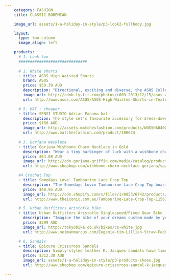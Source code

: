 ```yaml
---
    category: FASHION
    title: CLASSIC BOHEMIAN

    image_url: assets/1-a-holiday-in-style/p3-look2-fullbody.jpg

    layout:
      type: two-column
      image_align: left

    products:
      # 1. Look two
      ##############################
  
      # 1. White shorts
      - title: ASOS High Waisted Shorts
        brand: ASOS
        price: $59.39 AUD
        description: "Directional, exciting and diverse, the ASOS Collection makes and breaks the fashion rules. These shorts are made from a textured poly fabric with high-rise waist. Ovoid Texture." 
        image_url: http://cdnb.lystit.com/photos/c003-2013/12/15/asos-white-high-waisted-shorts-in-texture-product-1-16196910-2-548666589-normal_large_flex.jpeg 
        url: http://www.asos.com/ASOS/ASOS-High-Waisted-Shorts-in-Texture/Prod/pgeproduct.aspx?iid=3520122

      # 5. HAT : cheaper
      - title: SENSI STUDIO Adrian Panama hat
        description: The style set's favourite accessory for dress-down days, Sensi Studio’s Adrian panama hat epitomises laid-back luxe. Whether you’re relaxing by the beach or roaming city streets, a jersey maxi dress and metallic sandals are the chicest way to wear it.
        price: $168 AUD 
        image_url: http://assets.matchesfashion.com/products/WOS5HA840003BGB_1_medium.jpg
        url: http://www.matchesfashion.com/product/180624 
          
      # 3. Gorjana Necklace
      - title: Gorjana Wishbone Charm Necklace in Gold
        description: "Wear a tiny harbinger of luck with a wishbone charm necklace. Ring clasp. Gold plate. Made in the USA"
        price: $64.08 AUD
        image_url: http://cdn.gorjana-griffin.com/media/catalog/product/cache/1/image/390x/9df78eab33525d08d6e5fb8d27136e95/1/2/124-109-g_3.jpg
        url: http://www.shopbop.com/wishbone-charm-necklace-gorjana/vp/v=1/845524441946482.htm

      #4 Crochet Top
      - title: Somedays Love' Tambourine Lace Crop Top
        description: "The Somedays Lovin Tambourine Lace Crop Top boasts a halter-neck design with tie-up straps, and has fully lined, triangle cups. The top features a 100% cotton, crocheted lace main, and a fitted band under the bust that wraps around the back and fastens with twin buttons. The Somedays Lovin Tambourine Lace Crop Top has a cropped length and a raw, zig-zag hemline."
        price: $49.95 AUD 
        image_url: http://cdn.shopify.com/s/files/1/0053/6742/products/MHQ24-10-2013-midweek-rest-morning-1-167_1024x1024.jpg?v=1387757737
        url: http://www.theiconic.com.au/Tambourine-Lace-Crop-Top-115636.html?wt_af=au.affiliate.zanox.1136054.banner.campaign&utm_source=zanox&utm_medium=affiliate&utm_content=&utm_campaign=banner

      # 5. Urban Outfitters Aristotle bike
      - title: Urban Outfitters Aristotle Singlespeed/Fixed Gear Bike
        description: "Imagine the bike of your dreams custom-made by your own choosing. Well Urban Outfitters has done just that! They've teamed up with Republic Bike to bring you a personalized experience in bike design, offer more than 100,000 component and colour combinations for the Aristotle singlespeed and Plato Dutch bikes. You just need to pick and choose and it's delivered right at your doorstep"
        price: $399 AUD
        image_url: http://tokyobike.co.uk/bikes/cs-white.jpg
        url: http://www.neimanmarcus.com/Eugenia-Kim-Lillian-Straw-Fedora-Ivory/prod165310036/p.prod

      # 6. Sandals
      - title: Epicure Crisscross Sandals
        description: Simply-styled leather K. Jacques sandals have timeless appeal. Buckle closure. Leather sole.
        price: $312.38 AUD 
        image_url: assets/1-a-holiday-in-style/p3-products-shoes.jpg
        url: http://www.shopbop.com/epicure-crisscross-sandal-k-jacques/vp/v=1/1559665417.htm

---
```


